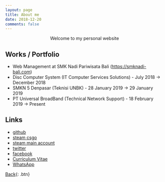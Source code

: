 ```yaml
---
layout: page
title: About me
date: 2018-12-20
comments: false
---
```

    
<center>Welcome to my personal website</center>

## Works / Portfolio
* Web Management at SMK Nadi Pariwisata Bali (https://smknadi-bali.com)
* Disc Computer System (IT Computer Services Solutions) - July 2018 -> December 2018
* SMKN 5 Denpasar (Teknisi UNBK) - 28 January 2019 -> 29 January 2019
* PT Universal BroadBand (Technical Network Support) - 18 February 2019 -> Present

## Links
* [github](https://github.com/troke12)
* [steam csgo](http://steamcommunity.com/id/mekatukan)
* [steam main account](http://steamcommunity.com/id/troke)
* [twitter](https://twitter.com/darma_ochi)
* [facebook](http://facebook.com/darma.ochi)
* [Curriculum Vitae](https://troke.id/CV.docx)
* [WhatsApp](https://api.whatsapp.com/send?phone=6285937007032)

      
[Back](https://troke.id){: .btn}
